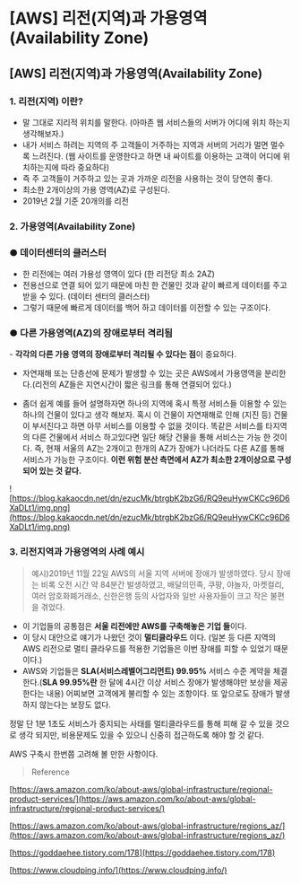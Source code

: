 # [AWS] 리전(지역)과 가용영역(Availability Zone)

## **[AWS] 리전(지역)과 가용영역(Availability Zone)**

### **1. 리전(지역) 이란?**

- 말 그대로 지리적 위치를 말한다. (아마존 웹 서비스들의 서버가 어디에 위치 하는지 생각해보자.)
- 내가 서비스 하려는 지역의 주 고객들이 거주하는 지역과 서버의 거리가 멀면 멀수록 느려진다. (웹 사이트를 운영한다고 하면 내 싸이트를 이용하는 고객이 어디에 위치하는지에 따라 중요하다)
- 즉 주 고객들이 거주하고 있는 곳과 가까운 리전을 사용하는 것이 당연히 좋다.
- 최소한 2개이상의 가용 영역(AZ)로 구성된다.
- 2019년 2월 기준 20개의를 리전

### **2. 가용영역(Availability Zone)**

### **● 데이터센터의 클러스터**

- 한 리전에는 여러 가용성 영역이 있다 (한 리전당 최소 2AZ)
- 전용선으로 연결 되어 있기 때문에 마친 한 건물인 것과 같이 빠르게 데이터를 주고 받을 수 있다. (데이터 센터의 클러스터)
- 그렇기 때문에 빠르게 데이터를 백어 하고 데이터를 이전할 수 있는 구조이다.

### **● 다른 가용영역(AZ)의 장애로부터 격리됨**

- **각각의 다른 가용 영역의 장애로부터 격리될 수 있다는 점**이 중요하다.

- 자연재해 또는 단층선에 문제가 발생할 수 있는 곳은 AWS에서 가용영역을 분리한다.(리전의 AZ들은 지연시간이 짧은 링크를 통해 연결되어 있다.)

- 좀더 쉽게 예를 들어 설명하자면 하나의 지역에 혹시 특정 서비스들 이용할 수 있는 하나의 건물이 있다고 생각 해보자. 혹시 이 건물이 자연재해로 인해 (지진 등) 건물이 부서진다고 하면 아무 서비스를 이용할 수 없을 것이다. 똑같은 서비스를 타지역의 다른 건물에서 서비스 하고있다면 일단 해당 건물을 통해 서비스는 가능 한 것이다. 즉, 현재 서울의 AZ는 2개이고 한개의 AZ가 장애가 나더라도 다른 AZ를 통해 서비스가 가능한 구조이다. **이런 위험 분산 측면에서 AZ가 최소한 2개이상으로 구성되어 있는 것 같다.**

![https://blog.kakaocdn.net/dn/ezucMk/btrgbK2bzG6/RQ9euHywCKCc96D6XaDLt1/img.png](https://blog.kakaocdn.net/dn/ezucMk/btrgbK2bzG6/RQ9euHywCKCc96D6XaDLt1/img.png)

### **3. 리전지역과 가용영역의 사례 예시**

> 예시)2019년 11월 22일 AWS의 서울 지역 서버에 장애가 발생하였다. 당시 장애는 비록 오전 시간 약 84분간 발생하였고, 배달의민족, 쿠팡, 야놀자, 마켓컬리, 여러 암호화폐거래소, 신한은행 등의 사업자와 일반 사용자들이 크고 작은 불편을 겪었다.

- 이 기업들의 공통점은 **서울 리전에만 AWS를 구축해놓은 기업 들**이다.
- 이 당시 대안으로 얘기가 나왔던 것이 **멀티클라우드** 이다. (일본 등 다른 지역의 AWS 리전으로 멀티 클라우드를 적용한 기업들은 이번 장애를 피할 수 있었기 때문이다.)
- AWS와 기업들은 **SLA(서비스레벨어그리먼트) 99.95%** 서비스 수준 계약을 체결 한다.(**SLA 99.95%란** 한 달에 4시간 이상 서비스 장애가 발생해야만 보상을 제공한다는 내용) 어찌보면 고객에게 불리할 수 있는 조항이다. 또 앞으로도 장애가 발생하지 않는다는 보장도 없다.

정말 단 1분 1초도 서비스가 중지되는 사태를 멀티클라우드를 통해 피해 갈 수 있을 것으로 생각 되지만, 비용문제도 있을 수 있으니 신중히 접근하도록 해야 할 것 같다.

AWS 구축시 한번쯤 고려해 볼 만한 사항이다.

> Reference

[https://aws.amazon.com/ko/about-aws/global-infrastructure/regional-product-services/](https://aws.amazon.com/ko/about-aws/global-infrastructure/regional-product-services/)

[https://aws.amazon.com/ko/about-aws/global-infrastructure/regions_az/](https://aws.amazon.com/ko/about-aws/global-infrastructure/regions_az/)

[https://goddaehee.tistory.com/178](https://goddaehee.tistory.com/178)

[https://www.cloudping.info/](https://www.cloudping.info/)